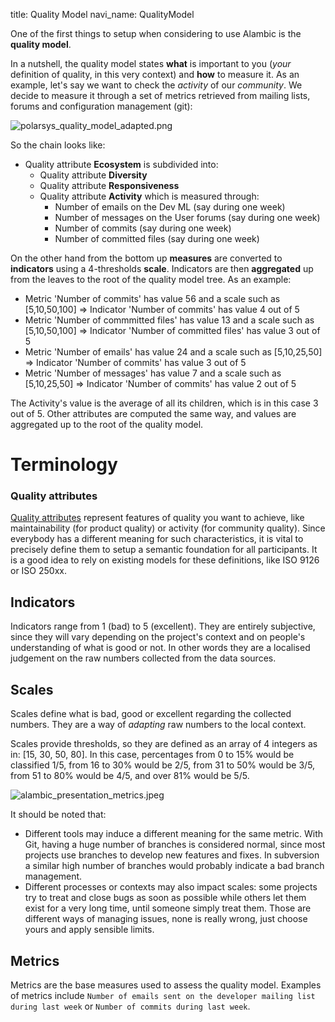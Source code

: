 title: Quality Model
navi_name: QualityModel

One of the first things to setup when considering to use Alambic is the **quality model**.

In a nutshell, the quality model states **what** is important to you (*your* definition of quality, in this very context) and **how** to measure it. As an example, let's say we want to check the *activity* of our *community*. We decide to measure it through a set of metrics retrieved from mailing lists, forums and configuration management (git):

![polarsys_quality_model_adapted.png](/images/polarsys_quality_model_adapted.png)

So the chain looks like:

* Quality attribute **Ecosystem** is subdivided into:
    * Quality attribute **Diversity**
    * Quality attribute **Responsiveness**
    * Quality attribute **Activity** which is measured through:
        * Number of emails on the Dev ML (say during one week)
        * Number of messages on the User forums (say during one week)
        * Number of commits (say during one week)
        * Number of committed files (say during one week)

On the other hand from the bottom up **measures** are converted to **indicators** using a 4-thresholds **scale**. Indicators are then **aggregated** up from the leaves to the root of the quality model tree. As an example:

* Metric 'Number of commits' has value 56 and a scale such as [5,10,50,100] => Indicator 'Number of commits' has value 4 out of 5
* Metric 'Number of commmitted files' has value 13 and a scale such as [5,10,50,100] => Indicator 'Number of committed files' has value 3 out of 5
* Metric 'Number of emails' has value 24 and a scale such as [5,10,25,50] => Indicator 'Number of commits' has value 3 out of 5
* Metric 'Number of messages' has value 7 and a scale such as [5,10,25,50] => Indicator 'Number of commits' has value 2 out of 5

The Activity's value is the average of all its children, which is in this case 3 out of 5. Other attributes are computed the same way, and values are aggregated up to the root of the quality model.

# Terminology

### Quality attributes

[Quality attributes](Attributes) represent features of quality you want to achieve, like maintainability (for product quality) or activity (for community quality). Since everybody has a different meaning for such characteristics, it is vital to precisely define them to setup a semantic foundation for all participants. It is a good idea to rely on existing models for these definitions, like ISO 9126 or ISO 250xx.

## Indicators

Indicators range from 1 (bad) to 5 (excellent). They are entirely subjective, since they will vary depending on the project's context and on people's understanding of what is good or not. In other words they are a localised judgement on the raw numbers collected from the data sources.

## Scales

Scales define what is bad, good or excellent regarding the collected numbers. They are a way of *adapting* raw numbers to the local context.

Scales provide thresholds, so they are defined as an array of 4 integers as in: [15, 30, 50, 80]. In this case, percentages from 0 to 15% would be classified 1/5, from 16 to 30% would be 2/5, from 31 to 50% would be 3/5, from 51 to 80% would be 4/5, and over 81% would be 5/5.

![alambic_presentation_metrics.jpeg](/images/alambic_presentation_metrics.jpeg)

It should be noted that:

* Different tools may induce a different meaning for the same metric. With Git, having a huge number of branches is considered normal, since most projects use branches to develop new features and fixes. In subversion a similar high number of branches would probably indicate a bad branch management.
* Different processes or contexts may also impact scales: some projects try to treat and close bugs as soon as possible while others let them exist for a very long time, until someone simply treat them. Those are different ways of managing issues, none is really wrong, just choose yours and apply sensible limits.

## Metrics

Metrics are the base measures used to assess the quality model. Examples of metrics include `Number of emails sent on the developer mailing list during last week` or `Number of commits during last week`.
